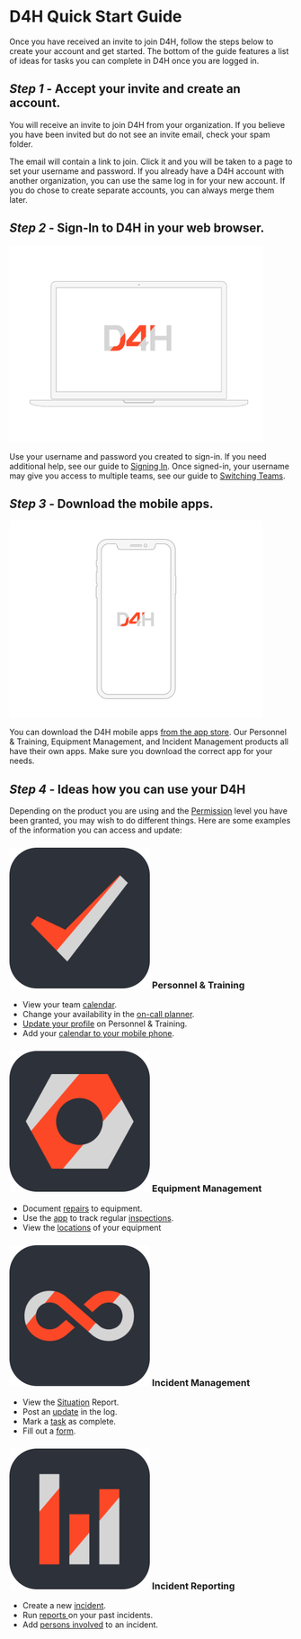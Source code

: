 # D4H Quick Start Guide

Once you have received an invite to join D4H, follow the steps below to create your account and get started. The bottom of the guide features a list of ideas for tasks you can complete in D4H once you are logged in.&#x20;

## _Step 1_ - Accept your invite and create an account.

You will receive an invite to join D4H from your organization. If you believe you have been invited but do not see an invite email, check your spam folder.

The email will contain a link to join. Click it and you will be taken to a page to set your username and password. If you already have a D4H account with another organization, you can use the same log in for your new account. If you do chose to create separate accounts, you can always merge them later.&#x20;

## _Step 2_ - Sign-In to D4H in your web browser.

![](../../.gitbook/assets/laptop-1.png)

Use your username and password you created to sign-in. If you need additional help, see our guide to [Signing In](signing-in-1.md). Once signed-in, your username may give you access to multiple teams, see our guide to [Switching Teams](switching-teams.md).

## _Step 3_ - Download the mobile apps.

![](../../.gitbook/assets/mobile-1.png)

You can download the D4H mobile apps [from the app store](https://d4htechnologies.com/mobile-apps). Our Personnel & Training, Equipment Management, and Incident Management products all have their own apps. Make sure you download the correct app for your needs.

## _Step 4_ - Ideas how you can use your D4H

Depending on the product you are using and the [Permission](../../user-access/permissions.md) level you have been granted, you may wish to do different things. Here are some examples of the information you can access and update:

### ![](../../.gitbook/assets/PT-rounded.png) Personnel & Training

* View your team [calendar](../../personnel-and-training/calendar/).
* Change your availability in the [on-call planner](../../personnel-and-training/on-call-planner/).
* [Update your profile](../../personnel-and-training/untitled/updating-my-personal-profile.md) on Personnel & Training.
* Add your [calendar to your mobile phone](../../personnel-and-training/calendar/exporting-my-d4h-calendar-to-my-personal-calendar.md).

### ![](../../.gitbook/assets/EM-rounded.png) Equipment Management

* Document [repairs](../../equipment-management/repairs/) to equipment.
* Use the [app](../../equipment-management/equipment-management-app/) to track regular [inspections](../../equipment-management/inspections/).
* View the [locations](../../equipment-management/equipment-locations/) of your equipment

### ![](../../.gitbook/assets/IM-rounded.png) Incident Management

* View the [Situation](../../incident-management/situation/) Report.
* Post an [update](../../incident-management/updates/) in the log.&#x20;
* Mark a [task](../../incident-management/task-boards/) as complete.
* Fill out a [form](../../incident-management/forms/).

### ![](../../.gitbook/assets/IR-rounded.png) Incident Reporting

* Create a new [incident](../../incident-reporting/incident-reports.md).
* Run [reports ](../../shared-services/reports/)on your past incidents.
* Add [persons involved](../../incident-reporting/persons-involved/) to an incident.

